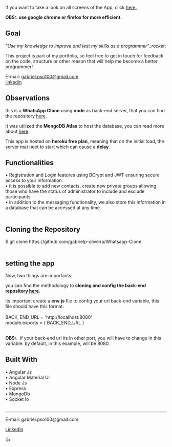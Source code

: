 <p> If you want to take a look on all screens of the App, click <a href="https://gabrielp-oliveira.github.io/Whatsapp-Clone/" target="_blank">here.</a></p>
<p><Strong>OBS:. use google chrome or firefox for more efficient.</strong></p>
<h2>Goal</h2> 
<p><i>"Use my knowledge to improve and test my skills as a programmer".:rocket:</i></p>

<p>This project is part of my portfolio, so feel free to get in touch for feedback on the code, structure or other reason that will help me become a better programmer!</p>

<span>E-mail: <a>gabriel.pso100@gmail.com</a ></span><br>
<span><a target="_blank" href="https://www.linkedin.com/in/gabriel-97-oliveira">linkedin</a></span><br>

<h2>Observations</h2>


<p>this is a <strong>WhatsApp Clone</strong> using <strong>node</strong> as back-end server, that you can find the repository <a href="https://github.com/gabrielp-oliveira/Whatsapp-Clone-backEnd" target="_blank">here</a>.</p>

<p>It was utilized the <strong>MongoDB Atlas</strong>  to host the database, you can read more about <a href="https://www.mongodb.com/cloud/atlas/lp/try2?utm_content=na&utm_source=google&utm_campaign=gs_americas_brazil_search_core_brand_atlas_desktop&utm_term=atlas%20mongodb&utm_medium=cpc_paid_search&utm_ad=e&utm_ad_campaign_id=13564785545&gclid=EAIaIQobChMIjv-T2rDh8QIV6-jtCh2KEQF1EAAYASAAEgJ-ivD_BwE" target="_blank">here</a>.</p>

<p>
This app is hosted on <strong>heroku free plan</strong>, meaning that on the initial load, the server mat neet to start which can cause a <strong>delay</strong>.
</p>
	
<h2>Functionalities</h2>
• Registration and Login features using BCrypt and JWT
ensuring secure access to your information.<br>
• it is possible to add new contacts, create new private groups allowing those who have the status of administrator to include and exclude participants<br>
• in addition to the messaging functionality, we also store this information in a database that can be accessed at any time.<br><br>



<h2>Cloning the Repository</h2>
<span>$ git clone https://github.com/gabrielp-oliveira/Whatsapp-Clone</span><br>
<br>

<h2>setting the app</h2>
Now, two things are importants:<br>

 <p>you can find the methodology to <strong>cloning and config the back-end repository <a target="_blank" href="https://github.com/gabrielp-oliveira/Whatsapp-Clone-backEnd"> here</a></strong>.</p>

<p>its important create a <Strong>env.js </strong>file to config your url back-end variable, this file should have this format:<br><br>
BACK_END_URL = 'http://localhost:8080'<br>
module.exports = {
  BACK_END_URL
}<br><br>

<P><strong>OBS:.&nbsp;</strong> if your back-end url its in other port, you will have to change in this variable. by default, in this example, will be 8080.</P>
<p>


<h2>Built With</h2>
<span>• Angular Js </span><br>
<span>• Angular Material UI</span><br>
<span>• Node Js</span><br>
<span>• Express</span><br>
<span>• MongoDb</span><br>
<span>• Socket Io</span><br><br>

<hr>
<span>E-mail: <a>gabriel.pso100@gmail.com</a ></span><br>

<span><a href ="http://www.linkedin.com/in/gabriel-97-oliveira" target="_blank">LinkedIn</a> </span><br>

:thumbsup:
